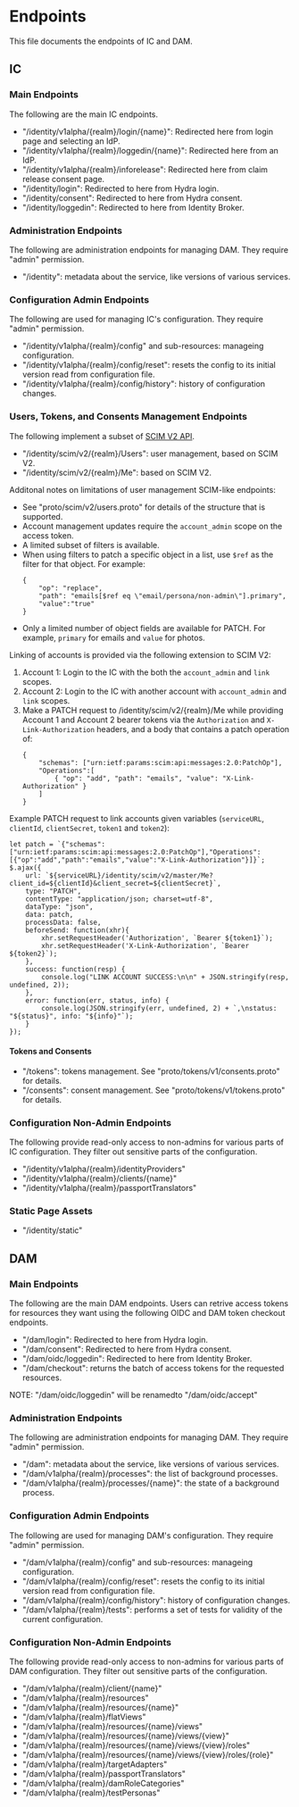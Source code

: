 # Endpoints

This file documents the endpoints of IC and DAM.

## IC

### Main Endpoints

The following are the main IC endpoints.

- "/identity/v1alpha/{realm}/login/{name}": Redirected here from login page and selecting an IdP.
- "/identity/v1alpha/{realm}/loggedin/{name}": Redirected here from an IdP.
- "/identity/v1alpha/{realm}/inforelease": Redirected here from claim release consent page.
- "/identity/login": Redirected to here from Hydra login.
- "/identity/consent": Redirected to here from Hydra consent.
- "/identity/loggedin": Redirected to here from Identity Broker.

### Administration Endpoints

The following are administration endpoints for managing DAM.
They require "admin" permission.

- "/identity": metadata about the service, like versions of various services.

### Configuration Admin Endpoints

The following are used for managing IC's configuration.
They require "admin" permission.

- "/identity/v1alpha/{realm}/config" and sub-resources: manageing configuration.
- "/identity/v1alpha/{realm}/config/reset": resets the config to its initial version read from configuration file.
- "/identity/v1alpha/{realm}/config/history": history of configuration changes.

### Users, Tokens, and Consents Management Endpoints

The following implement a subset of [SCIM V2 API](https://tools.ietf.org/html/rfc7644#section-3.2).

- "/identity/scim/v2/{realm}/Users": user management, based on SCIM V2.
- "/identity/scim/v2/{realm}/Me": based on SCIM V2.

Additonal notes on limitations of user management SCIM-like endpoints:

- See "proto/scim/v2/users.proto" for details of the structure that is
  supported.
- Account management updates require the `account_admin` scope on the access
  token.
- A limited subset of filters is available.
- When using filters to patch a specific object in a list, use `$ref` as the
  filter for that object. For example:
  ```
  {
      "op": "replace",
      "path": "emails[$ref eq \"email/persona/non-admin\"].primary",
      "value":"true"
  }
  ```
- Only a limited number of object fields are available for PATCH. For example,
  `primary` for emails and `value` for photos.

Linking of accounts is provided via the following extension to SCIM V2:

1. Account 1: Login to the IC with the both the `account_admin` and `link`
   scopes.
2. Account 2: Login to the IC with another account with `account_admin` and
   `link` scopes.
3. Make a PATCH request to /identity/scim/v2/{realm}/Me while providing Account
   1 and Account 2 bearer tokens via the `Authorization` and
   `X-Link-Authorization` headers, and a body that contains a patch operation
   of:
   ```
   {
       "schemas": ["urn:ietf:params:scim:api:messages:2.0:PatchOp"],
       "Operations":[
           { "op": "add", "path": "emails", "value": "X-Link-Authorization" }
       ]
   }
   ```

Example PATCH request to link accounts given variables (`serviceURL`,
`clientId`, `clientSecret`, `token1` and `token2`):

```
let patch = `{"schemas":["urn:ietf:params:scim:api:messages:2.0:PatchOp"],"Operations":[{"op":"add","path":"emails","value":"X-Link-Authorization"}]}`;
$.ajax({
    url: `${serviceURL}/identity/scim/v2/master/Me?client_id=${clientId}&client_secret=${clientSecret}`,
    type: "PATCH",
    contentType: "application/json; charset=utf-8",
    dataType: "json",
    data: patch,
    processData: false,
    beforeSend: function(xhr){
        xhr.setRequestHeader('Authorization', `Bearer ${token1}`);
        xhr.setRequestHeader('X-Link-Authorization', `Bearer ${token2}`);
    },
    success: function(resp) {
        console.log("LINK ACCOUNT SUCCESS:\n\n" + JSON.stringify(resp, undefined, 2));
    },
    error: function(err, status, info) {
        console.log(JSON.stringify(err, undefined, 2) + `,\nstatus: "${status}", info: "${info}"`);
    }
});
```

#### Tokens and Consents

- "/tokens": tokens management. See "proto/tokens/v1/consents.proto" for
  details.
- "/consents": consent management. See "proto/tokens/v1/tokens.proto" for
  details.

### Configuration Non-Admin Endpoints

The following provide read-only access to non-admins for various parts of
IC configuration. They filter out sensitive parts of the configuration.

- "/identity/v1alpha/{realm}/identityProviders"
- "/identity/v1alpha/{realm}/clients/{name}"
- "/identity/v1alpha/{realm}/passportTranslators"

### Static Page Assets

- "/identity/static"

## DAM

### Main Endpoints

The following are the main DAM endpoints. Users can retrive access tokens for
resources they want using the following OIDC and DAM token checkout endpoints.

- "/dam/login": Redirected to here from Hydra login.
- "/dam/consent": Redirected to here from Hydra consent.
- "/dam/oidc/loggedin": Redirected to here from Identity Broker.
- "/dam/checkout": returns the batch of access tokens for the requested resources.

NOTE: "/dam/oidc/loggedin" will be renamedto "/dam/oidc/accept"

### Administration Endpoints

The following are administration endpoints for managing DAM.
They require "admin" permission.

- "/dam": metadata about the service, like versions of various services.
- "/dam/v1alpha/{realm}/processes": the list of background processes.
- "/dam/v1alpha/{realm}/processes/{name}": the state of a background process.

### Configuration Admin Endpoints

The following are used for managing DAM's configuration.
They require "admin" permission.

- "/dam/v1alpha/{realm}/config" and sub-resources: manageing configuration.
- "/dam/v1alpha/{realm}/config/reset": resets the config to its initial version read from configuration file.
- "/dam/v1alpha/{realm}/config/history": history of configuration changes.
- "/dam/v1alpha/{realm}/tests": performs a set of tests for validity of the current configuration.

### Configuration Non-Admin Endpoints

The following provide read-only access to non-admins for various parts of
DAM configuration. They filter out sensitive parts of the configuration.

- "/dam/v1alpha/{realm}/client/{name}"
- "/dam/v1alpha/{realm}/resources"
- "/dam/v1alpha/{realm}/resources/{name}"
- "/dam/v1alpha/{realm}/flatViews"
- "/dam/v1alpha/{realm}/resources/{name}/views"
- "/dam/v1alpha/{realm}/resources/{name}/views/{view}"
- "/dam/v1alpha/{realm}/resources/{name}/views/{view}/roles"
- "/dam/v1alpha/{realm}/resources/{name}/views/{view}/roles/{role}"
- "/dam/v1alpha/{realm}/targetAdapters"
- "/dam/v1alpha/{realm}/passportTranslators"
- "/dam/v1alpha/{realm}/damRoleCategories"
- "/dam/v1alpha/{realm}/testPersonas"
